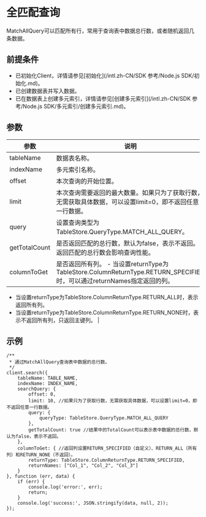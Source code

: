 # 全匹配查询

MatchAllQuery可以匹配所有行，常用于查询表中数据总行数，或者随机返回几条数据。

## 前提条件

-   已初始化Client，详情请参见[初始化](/intl.zh-CN/SDK 参考/Node.js SDK/初始化.md)。
-   已创建数据表并写入数据。
-   已在数据表上创建多元索引，详情请参见[创建多元索引](/intl.zh-CN/SDK 参考/Node.js SDK/多元索引/创建多元索引.md)。

## 参数

|参数|说明|
|--|--|
|tableName|数据表名称。|
|indexName|多元索引名称。|
|offset|本次查询的开始位置。|
|limit|本次查询需要返回的最大数量。如果只为了获取行数，无需获取具体数据，可以设置limit=0，即不返回任意一行数据。 |
|query|设置查询类型为TableStore.QueryType.MATCH\_ALL\_QUERY。|
|getTotalCount|是否返回匹配的总行数，默认为false，表示不返回。 返回匹配的总行数会影响查询性能。 |
|columnToGet|是否返回所有列。 -   当设置returnType为TableStore.ColumnReturnType.RETURN\_SPECIFIED时，可以通过returnNames指定返回的列。
-   当设置returnType为TableStore.ColumnReturnType.RETURN\_ALL时，表示返回所有列。
-   当设置returnType为TableStore.ColumnReturnType.RETURN\_NONE时，表示不返回所有列，只返回主键列。 |

## 示例

```
/**
 * 通过MatchAllQuery查询表中数据的总行数。
 */
client.search({
    tableName: TABLE_NAME,
    indexName: INDEX_NAME,
    searchQuery: {
        offset: 0,
        limit: 10, //如果只为了获取行数，无需获取具体数据，可以设置limit=0，即不返回任意一行数据。
        query: {
            queryType: TableStore.QueryType.MATCH_ALL_QUERY
        },
        getTotalCount: true //结果中的TotalCount可以表示表中数据的总行数，默认为false，表示不返回。
    },
    columnToGet: { //返回列设置RETURN_SPECIFIED（自定义）、RETURN_ALL（所有列）和RETURN_NONE（不返回）。
        returnType: TableStore.ColumnReturnType.RETURN_SPECIFIED,
        returnNames: ["Col_1", "Col_2", "Col_3"]
    }
}, function (err, data) {
    if (err) {
        console.log('error:', err);
        return;
    }
    console.log('success:', JSON.stringify(data, null, 2));
});
```

